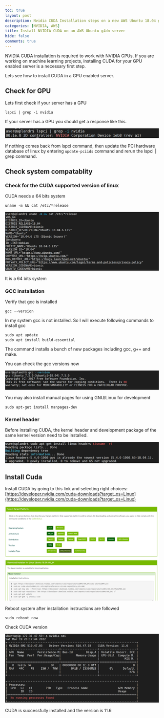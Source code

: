 ```yaml
---
toc: true
layout: post
description: Nvidia CUDA Installation steps on a new AWS Ubuntu 18.04 g4dn server
categories: [NVIDIA, AWS]
title: Install NVIDIA CUDA on an AWS Ubuntu g4dn server
hide: false
comments: true
---
```


NVIDIA CUDA installation is required to work with NVIDIA GPUs. If you are working on machine learning projects, installing CUDA for your GPU enabled server is a necessary first step.

Lets see how to install CUDA in a GPU enabled server.

## Check for GPU

Lets first check if your server has a GPU

```
lspci | grep -i nvidia
```

If your server has a GPU you should get a response like this. 

![](/images/2022-03-19-install-nvidia-cuda-in-an-aws-ubuntu-server/image1.png)

If nothing comes back from lspci command, then update the PCI hardware database of linux by entering `update-pciids` command and rerun the lspci | grep command.

## Check system compatablity

### Check for the CUDA supported version of linux

CUDA needs a 64 bits system

```
uname -m && cat /etc/*release
```

![](/images/2022-03-19-install-nvidia-cuda-in-an-aws-ubuntu-server/image2.png)

It is a 64 bits system

### GCC installation

Verify that gcc is installed

```
gcc --version
```

In my system gcc is not installed. So I will execute following commands to install gcc

```
sudo apt update
sudo apt install build-essential
```

The command installs a bunch of new packages including gcc, g++ and make.

You can check the gcc versions now

![](/images/2022-03-19-install-nvidia-cuda-in-an-aws-ubuntu-server/image3.png)

You may also install manual pages for using GNU/Linux for development

```
sudo apt-get install manpages-dev
```

### Kernel header

Before installing CUDA, the kernel header and development package of the same kernel version need to be installed.

![](/images/2022-03-19-install-nvidia-cuda-in-an-aws-ubuntu-server/image4.png)

## Install Cuda

Install CUDA by going to this link and selecting right choices:
[https://developer.nvidia.com/cuda-downloads?target_os=Linux](https://developer.nvidia.com/cuda-downloads?target_os=Linux)



![](/images/2022-03-19-install-nvidia-cuda-in-an-aws-ubuntu-server/image5.png)

Reboot system after installation instructions are followed

```
sudo reboot now
```

Check CUDA version

![](/images/2022-03-19-install-nvidia-cuda-in-an-aws-ubuntu-server/image6.png)

CUDA is successfully installed and the version is 11.6
